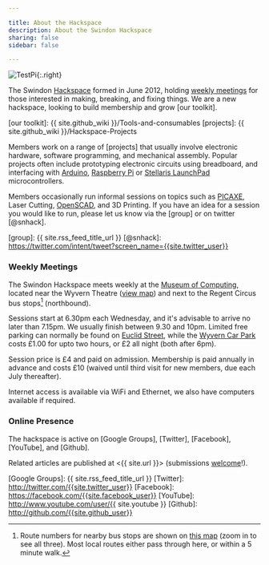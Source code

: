```yaml
---

title: About the Hackspace
description: About the Swindon Hackspace
sharing: false
sidebar: false

---
```



![TestPi](testpi.jpg){:.right}

The Swindon [Hackspace] formed in June 2012, holding [weekly meetings](#weekly-meetings)
for those interested in making, breaking, and fixing things. We are a new hackspace,
looking to build membership and grow [our toolkit].

[Hackspace]: http://en.wikipedia.org/wiki/Hackerspace
[our toolkit]: {{ site.github_wiki }}/Tools-and-consumables
[projects]: {{ site.github_wiki }}/Hackspace-Projects

Members work on a range of [projects] that usually involve electronic hardware, software
programming, and mechanical assembly. Popular projects often include prototyping
electronic circuits using breadboard, and interfacing with [Arduino], [Raspberry Pi] or
[Stellaris LaunchPad] microcontrollers.

Members occasionally run informal sessions on topics such as [PICAXE], Laser Cutting,
[OpenSCAD], and 3D Printing. If you have an idea for a session you would like to run,
please let us know via the [group] or on twitter [@snhack].

[PICAXE]: http://www.picaxe.com
[OpenSCAD]: http://www.openscad.org

[Arduino]: http://www.arduino.cc
[Raspberry Pi]: http://www.raspberrypi.org
[Stellaris LaunchPad]: http://www.ti.com/ww/en/launchpad/stellaris_head.html

[group]: {{ site.rss_feed_title_url }}
[@snhack]: https://twitter.com/intent/tweet?screen_name={{site.twitter_user}}


### Weekly Meetings

The Swindon Hackspace meets weekly at the [Museum of Computing], located near the Wyvern
Theatre ([view map]) and next to the Regent Circus bus stops[^busstops] (northbound).

Sessions start at 6.30pm each Wednesday, and it's advisable to arrive no later than
7.15pm. We usually finish between 9.30 and 10pm. Limited free parking can normally be
found on [Euclid Street], while the [Wyvern Car Park] costs £1.00 for upto two hours, or £2 all night (both after 6pm).

Session price is £4 and paid on admission. Membership is paid annually in advance
and costs £10 (waived until third visit for new members, due each July thereafter).

Internet access is available via WiFi and Ethernet, we also have computers available if
required.


[^busstops]:
    Route numbers for nearby bus stops are shown on [this map][view map] (zoom
    in to see all three). Most local routes either pass through here, or within
    a 5 minute walk.

[Museum of Computing]: http://museumofcomputing.org.uk
[view map]: http://maps.google.co.uk/?q=The+Museum+Of+Computing+Swindon
[Euclid Street]: http://maps.google.co.uk/?q=Euclid+Street+Swindon
[Wyvern Car Park]: http://maps.google.co.uk/?q=Wyvern+Car+Park+Swindon


### Online Presence

The hackspace is active on [Google Groups], [Twitter], [Facebook], [YouTube], and [Github].

Related articles are published at <{{ site.url }}> (submissions [welcome]!).

[Google Groups]: {{ site.rss_feed_title_url }}
[Twitter]: http://twitter.com/{{site.twitter_user}}
[Facebook]: https://facebook.com/{{site.facebook_user}}
[YouTube]: http://www.youtube.com/user/{{ site.youtube }}
[Github]: http://github.com/{{site.github_user}}

[welcome]: https://github.com/snhack/snhack.github.com/blob/source/source/README.md
